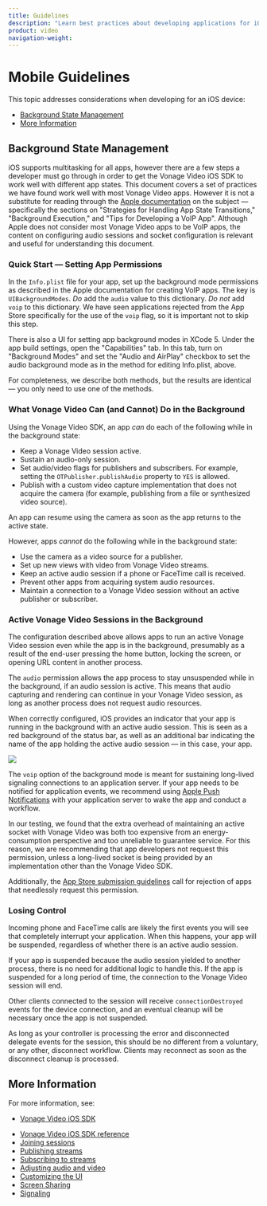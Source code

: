 ```yaml
---
title: Guidelines
description: "Learn best practices about developing applications for iOS. Learn about background state management for iOS applications, and find links to useful articles about iOS development."
product: video
navigation-weight:
---
```


# Mobile Guidelines

This topic addresses considerations when developing for an iOS device:

* [Background State Management](#background-state-management)
* [More Information](#more-information)

## Background State Management

iOS supports multitasking for all apps, however there are a few steps a developer must go through in order to get the Vonage Video iOS SDK to work well with different app states. This document covers a set of practices we have found work well with most Vonage Video apps. However it is not a substitute for reading through the [Apple documentation](https://developer.apple.com/library/ios/documentation/iphone/conceptual/iphoneosprogrammingguide/) on the subject — specifically the sections on "Strategies for Handling App State Transitions," "Background Execution," and "Tips for Developing a VoIP App". Although Apple does not consider most Vonage Video apps to be VoIP apps, the content on configuring audio sessions and socket configuration is relevant and useful for understanding this document.

### Quick Start — Setting App Permissions

In the `Info.plist` file for your app, set up the background mode permissions as described in the Apple documentation for creating VoIP apps. The key is `UIBackgroundModes`. _Do_ add the `audio` value to this dictionary. _Do not_ add `voip` to this dictionary. We have seen applications rejected from the App Store specifically for the use of the `voip` flag, so it is important not to skip this step.

There is also a UI for setting app background modes in XCode 5. Under the app build settings, open the "Capabilities" tab. In this tab, turn on "Background Modes" and set the "Audio and AirPlay" checkbox to set the audio background mode as in the method for editing Info.plist, above.

For completeness, we describe both methods, but the results are identical — you only need to use one of the methods.

### What Vonage Video Can (and Cannot) Do in the Background

Using the Vonage Video SDK, an app _can_ do each of the following while in the background state:

* Keep a Vonage Video session active.
* Sustain an audio-only session.
* Set audio/video flags for publishers and subscribers. For example, setting the `OTPublisher.publishAudio` property to `YES` is allowed.
* Publish with a custom video capture implementation that does not acquire the camera (for example, publishing from a file or synthesized video source).

An app can resume using the camera as soon as the app returns to the active state.

However, apps _cannot_ do the following while in the background state:

* Use the camera as a video source for a publisher.
* Set up new views with video from Vonage Video streams.
* Keep an active audio session if a phone or FaceTime call is received.
* Prevent other apps from acquiring system audio resources.
* Maintain a connection to a Vonage Video session without an active publisher or subscriber.

### Active Vonage Video Sessions in the Background

The configuration described above allows apps to run an active Vonage Video session even while the app is in the background, presumably as a result of the end-user pressing the home button, locking the screen, or opening URL content in another process.

The `audio` permission allows the app process to stay unsuspended while in the background, if an audio session is active. This means that audio capturing and rendering can continue in your Vonage Video session, as long as another process does not request audio resources.

When correctly configured, iOS provides an indicator that your app is running in the background with an active audio session. This is seen as a red background of the status bar, as well as an additional bar indicating the name of the app holding the active audio session — in this case, your app.

![](/images/video/ios-background-audio.png)

The `voip` option of the background mode is meant for sustaining long-lived signaling connections to an application server. If your app needs to be notified for application events, we recommend using [Apple Push Notifications](https://developer.apple.com/library/ios/documentation/NetworkingInternet/Conceptual/RemoteNotificationsPG/) with your application server to wake the app and conduct a workflow.

In our testing, we found that the extra overhead of maintaining an active socket with Vonage Video was both too expensive from an energy-consumption perspective and too unreliable to guarantee service. For this reason, we are recommending that app developers not request this permission, unless a long-lived socket is being provided by an implementation other than the Vonage Video SDK. 

Additionally, the [App Store submission guidelines](https://developer.apple.com/app-store/review/) call for rejection of apps that needlessly request this permission.

### Losing Control

Incoming phone and FaceTime calls are likely the first events you will see that completely interrupt your application. When this happens, your app will be suspended, regardless of whether there is an active audio session.

If your app is suspended because the audio session yielded to another process, there is no need for additional logic to handle this. If the app is suspended for a long period of time, the connection to the Vonage Video session will end.

Other clients connected to the session will receive `connectionDestroyed` events for the device connection, and an eventual cleanup will be necessary once the app is not suspended.

As long as your controller is processing the error and disconnected delegate events for the session, this should be no different from a voluntary, or any other, disconnect workflow. Clients may reconnect as soon as the disconnect cleanup is processed.

## More Information

For more information, see:

* [Vonage Video iOS SDK](/video/client-sdks/ios)

<!-- OPT-TODO: * [Vonage Video iOS SDK release notes](/developer/sdks/ios/release-notes.html) -->

* [Vonage Video iOS SDK reference](/sdk/stitch/video-ios-reference/)
* [Joining sessions](/video/tutorials/joining-a-session/introduction/swift/)
* [Publishing streams](/video/tutorials/publish-streams/introduction/swift/)
* [Subscribing to streams](/video/tutorials/video-signaling/introduction/swift/)
* [Adjusting audio and video](/video/tutorials/audio-video/introduction/swift/)
* [Customizing the UI](//video/tutorials/video-ui-customization/introduction/swift/)
* [Screen Sharing](/video/tutorials/video-screen-sharing/introduction/swift/)
* [Signaling](/video/tutorials/video-signaling/introduction/swift)
